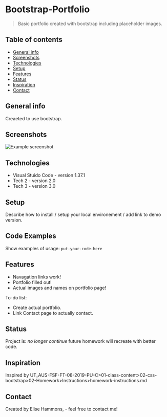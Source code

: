 # Bootstrap-Portfolio
> Basic portfolio created with bootstrap including placeholder images.

## Table of contents
* [General info](#general-info)
* [Screenshots](#screenshots)
* [Technologies](#technologies)
* [Setup](#setup)
* [Features](#features)
* [Status](#status)
* [Inspiration](#inspiration)
* [Contact](#contact)

## General info
Creaeted to use bootstrap.

## Screenshots
![Example screenshot](./img/screenshot.png)

## Technologies
* Visual Stuido Code - version 1.37.1
* Tech 2 - version 2.0
* Tech 3 - version 3.0

## Setup
Describe how to install / setup your local environement / add link to demo version.

## Code Examples
Show examples of usage:
`put-your-code-here`

## Features
* Navagation links work!
* Portfolio filled out!
* Actual images and names on portfolio page!

To-do list:
* Create actual portfolio.
* Link Contact page to actually contact.

## Status
Project is: _no longer continue_ future homework will recreate with better code.

## Inspiration
Inspired by UT_AUS-FSF-FT-08-2019-PU-C>01-class-content>02-css-bootstrap>02-Homework>Instructions>homework-instructions.md

## Contact
Created by Elise Hammons, - feel free to contact me!
